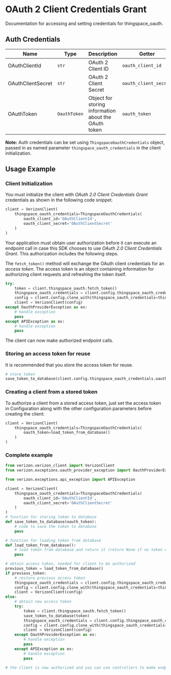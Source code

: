 
# OAuth 2 Client Credentials Grant



Documentation for accessing and setting credentials for thingspace_oauth.

## Auth Credentials

| Name | Type | Description | Getter |
|  --- | --- | --- | --- |
| OAuthClientId | `str` | OAuth 2 Client ID | `oauth_client_id` |
| OAuthClientSecret | `str` | OAuth 2 Client Secret | `oauth_client_secret` |
| OAuthToken | `OauthToken` | Object for storing information about the OAuth token | `oauth_token` |



**Note:** Auth credentials can be set using `ThingspaceOauthCredentials` object, passed in as named parameter `thingspace_oauth_credentials` in the client initialization.

## Usage Example

### Client Initialization

You must initialize the client with *OAuth 2.0 Client Credentials Grant* credentials as shown in the following code snippet.

```python
client = VerizonClient(
    thingspace_oauth_credentials=ThingspaceOauthCredentials(
        oauth_client_id='OAuthClientId',
        oauth_client_secret='OAuthClientSecret'
    )
)
```



Your application must obtain user authorization before it can execute an endpoint call in case this SDK chooses to use *OAuth 2.0 Client Credentials Grant*. This authorization includes the following steps.

The `fetch_token()` method will exchange the OAuth client credentials for an *access token*. The access token is an object containing information for authorizing client requests and refreshing the token itself.

```python
try:
    token = client.thingspace_oauth.fetch_token()
    thingspace_oauth_credentials = client.config.thingspace_oauth_credentials.clone_with(oauth_token=token)
    config = client.config.clone_with(thingspace_oauth_credentials=thingspace_oauth_credentials)
    client = VerizonClient(config)
except OauthProviderException as ex:
    # handle exception
    pass
except APIException as ex:
    # handle exception
    pass
```

The client can now make authorized endpoint calls.

### Storing an access token for reuse

It is recommended that you store the access token for reuse.

```python
# store token
save_token_to_database(client.config.thingspace_oauth_credentials.oauth_token)
```

### Creating a client from a stored token

To authorize a client from a stored access token, just set the access token in Configuration along with the other configuration parameters before creating the client:

```python
client = VerizonClient(
    thingspace_oauth_credentials=ThingspaceOauthCredentials(
        oauth_token=load_token_from_database()
    )
)
```

### Complete example



```python
from verizon.verizon_client import VerizonClient
from verizon.exceptions.oauth_provider_exception import OauthProviderException

from verizon.exceptions.api_exception import APIException

client = VerizonClient(
    thingspace_oauth_credentials=ThingspaceOauthCredentials(
        oauth_client_id='OAuthClientId',
        oauth_client_secret='OAuthClientSecret'
    )
)
# function for storing token to database
def save_token_to_database(oauth_token):
    # code to save the token to database
    pass

# function for loading token from database
def load_token_from_database():
    # load token from database and return it (return None if no token exists)
    pass

# obtain access token, needed for client to be authorized
previous_token = load_token_from_database()
if previous_token:
    # restore previous access token
    thingspace_oauth_credentials = client.config.thingspace_oauth_credentials.clone_with(oauth_token=previous_token)
    config = client.config.clone_with(thingspace_oauth_credentials=thingspace_oauth_credentials)
    client = VerizonClient(config)
else:
    # obtain new access token
    try:
        token = client.thingspace_oauth.fetch_token()
        save_token_to_database(token)
        thingspace_oauth_credentials = client.config.thingspace_oauth_credentials.clone_with(oauth_token=token)
        config = client.config.clone_with(thingspace_oauth_credentials=thingspace_oauth_credentials)
        client = VerizonClient(config)
    except OauthProviderException as ex:
        # handle exception
        pass
    except APIException as ex:
        # handle exception
        pass

# the client is now authorized and you can use controllers to make endpoint calls
```


